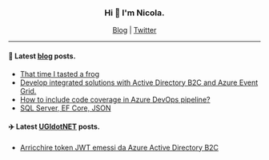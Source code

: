 <h3 align=center>Hi 👋 I'm Nicola.</h3>

<div align=center>
    <a href="https://binick.github.io">Blog</a> |
    <a href="https://twitter.com/nbiancolini">Twitter</a>
</div>

<hr/>

#### 📗 Latest [blog](https://binick.github.io/) posts.
<!--START_SECTION:personal-blog-->
- [That time I tasted a frog](https:&#x2F;&#x2F;binick.blog&#x2F;2022&#x2F;02&#x2F;18&#x2F;daily-milestone&#x2F;)
- [Develop integrated solutions with Active Directory B2C and Azure Event Grid.](https:&#x2F;&#x2F;binick.blog&#x2F;2022&#x2F;01&#x2F;08&#x2F;aadb2c-subscribe-to-user-registration-event&#x2F;)
- [How to include code coverage in Azure DevOps pipeline?](https:&#x2F;&#x2F;binick.blog&#x2F;2021&#x2F;01&#x2F;02&#x2F;azure-devops-code-coverage&#x2F;)
- [SQL Server, EF Core, JSON](https:&#x2F;&#x2F;binick.blog&#x2F;2020&#x2F;10&#x2F;22&#x2F;sqlserver-efcore-json&#x2F;)
<!--END_SECTION:personal-blog-->

#### ✈️ Latest [UGIdotNET](https://www.ugidotnet.org/ "UGIdotNET") posts.

- [Arricchire token JWT emessi da Azure Active Directory B2C](https://www.ugidotnet.org/tip/2873/Arricchire-JWT-emessi-da-Active-Directory-B2C-con-criteri-personalizzati)
